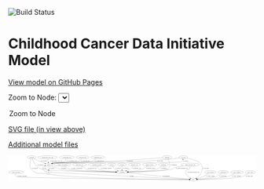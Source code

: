 <link rel='stylesheet' href="assets/style.css">
<link rel='stylesheet' href="https://unpkg.com/leaflet@1.5.1/dist/leaflet.css" integrity="sha512-xwE/Az9zrjBIphAcBb3F6JVqxf46+CDLwfLMHloNu6KEQCAWi6HcDUbeOfBIptF7tcCzusKFjFw2yuvEpDL9wQ==" crossorigin="">
<script type="text/javascript" src="https://code.jquery.com/jquery-3.2.1.min.js"></script>
<script type="text/javascript"  src="https://unpkg.com/leaflet@1.5.1/dist/leaflet.js"></script>
<script type="text/javascript" src="assets/actions.js"></script>

![Build Status](https://github.com/CBIIT/ccdi-model/actions/workflows/model-test-and-deploy.yml/badge.svg)

# Childhood Cancer Data Initiative Model

[View model on GitHub Pages](https://cbiit.github.io/ccdi-model/)



Zoom to Node: <select id="node_select">
  <option value="">Zoom to Node</option>
</select>
<div id="model"></div>

<p>
<a href="./model-desc/ccdi-model.svg">SVG file (in view above)</a>
<p>
<a href="./model-desc">Additional model files</a>
<div id='graph' style='display:off;'>
<svg width="2879pt" height="305pt"
 viewBox="0.00 0.00 2878.89 305.00" xmlns="http://www.w3.org/2000/svg" xmlns:xlink="http://www.w3.org/1999/xlink">
<g id="graph0" class="graph" transform="scale(1 1) rotate(0) translate(4 301)">
<title>Perl</title>
<polygon fill="#ffffff" stroke="transparent" points="-4,4 -4,-301 2874.887,-301 2874.887,4 -4,4"/>
<!-- study_personnel -->
<g id="node1" class="node">
<title>study_personnel</title>
<ellipse fill="none" stroke="#000000" cx="87.0923" cy="-105" rx="87.1846" ry="18"/>
<text text-anchor="middle" x="87.0923" y="-101.3" font-family="Times,serif" font-size="14.00" fill="#000000">study_personnel</text>
</g>
<!-- study -->
<g id="node25" class="node">
<title>study</title>
<ellipse fill="none" stroke="#000000" cx="2149.0923" cy="-18" rx="36.2938" ry="18"/>
<text text-anchor="middle" x="2149.0923" y="-14.3" font-family="Times,serif" font-size="14.00" fill="#000000">study</text>
</g>
<!-- study_personnel&#45;&gt;study -->
<g id="edge9" class="edge">
<title>study_personnel&#45;&gt;study</title>
<path fill="none" stroke="#000000" d="M81.8338,-87.0027C79.8119,-75.9626 79.6922,-62.3822 88.0923,-54 106.5264,-35.6053 1796.7287,-20.8881 2102.0852,-18.3782"/>
<polygon fill="#000000" stroke="#000000" points="2102.3875,-21.876 2112.3584,-18.2941 2102.3301,-14.8762 2102.3875,-21.876"/>
<text text-anchor="middle" x="157.5923" y="-57.8" font-family="Times,serif" font-size="14.00" fill="#000000">of_study_personnel</text>
</g>
<!-- cell_line -->
<g id="node2" class="node">
<title>cell_line</title>
<ellipse fill="none" stroke="#000000" cx="2033.0923" cy="-279" rx="49.2915" ry="18"/>
<text text-anchor="middle" x="2033.0923" y="-275.3" font-family="Times,serif" font-size="14.00" fill="#000000">cell_line</text>
</g>
<!-- sample -->
<g id="node22" class="node">
<title>sample</title>
<ellipse fill="none" stroke="#000000" cx="466.0923" cy="-192" rx="44.393" ry="18"/>
<text text-anchor="middle" x="466.0923" y="-188.3" font-family="Times,serif" font-size="14.00" fill="#000000">sample</text>
</g>
<!-- cell_line&#45;&gt;sample -->
<g id="edge28" class="edge">
<title>cell_line&#45;&gt;sample</title>
<path fill="none" stroke="#000000" d="M1987.7671,-271.6935C1964.0778,-268.0726 1934.5761,-263.8722 1908.0923,-261 1708.2836,-239.3306 1657.8589,-237.2647 1457.0923,-228 1352.9617,-223.1947 621.7724,-227.9741 519.0923,-210 515.3801,-209.3502 511.5764,-208.4842 507.794,-207.4824"/>
<polygon fill="#000000" stroke="#000000" points="508.4908,-204.0389 497.9092,-204.5686 506.5115,-210.7533 508.4908,-204.0389"/>
<text text-anchor="middle" x="1761.5923" y="-231.8" font-family="Times,serif" font-size="14.00" fill="#000000">of_cell_line</text>
</g>
<!-- cell_line&#45;&gt;study -->
<g id="edge29" class="edge">
<title>cell_line&#45;&gt;study</title>
<path fill="none" stroke="#000000" d="M2075.8408,-269.8392C2127.8956,-257.7456 2211.2306,-235.0366 2230.0923,-210 2263.0134,-166.3012 2258.7579,-136.3287 2235.0923,-87 2224.4419,-64.8003 2202.7824,-47.4894 2183.8659,-35.7591"/>
<polygon fill="#000000" stroke="#000000" points="2185.5303,-32.6774 2175.1394,-30.6086 2181.9722,-38.7057 2185.5303,-32.6774"/>
<text text-anchor="middle" x="2293.5923" y="-144.8" font-family="Times,serif" font-size="14.00" fill="#000000">of_cell_line</text>
</g>
<!-- participant -->
<g id="node3" class="node">
<title>participant</title>
<ellipse fill="none" stroke="#000000" cx="1319.0923" cy="-105" rx="62.2891" ry="18"/>
<text text-anchor="middle" x="1319.0923" y="-101.3" font-family="Times,serif" font-size="14.00" fill="#000000">participant</text>
</g>
<!-- participant&#45;&gt;study -->
<g id="edge21" class="edge">
<title>participant&#45;&gt;study</title>
<path fill="none" stroke="#000000" d="M1377.787,-98.8477C1534.8502,-82.3844 1962.3665,-37.5725 2103.3274,-22.797"/>
<polygon fill="#000000" stroke="#000000" points="2103.7824,-26.2686 2113.363,-21.7451 2103.0526,-19.3068 2103.7824,-26.2686"/>
<text text-anchor="middle" x="1834.5923" y="-57.8" font-family="Times,serif" font-size="14.00" fill="#000000">of_participant</text>
</g>
<!-- molecular_test -->
<g id="node4" class="node">
<title>molecular_test</title>
<ellipse fill="none" stroke="#000000" cx="826.0923" cy="-192" rx="79.8859" ry="18"/>
<text text-anchor="middle" x="826.0923" y="-188.3" font-family="Times,serif" font-size="14.00" fill="#000000">molecular_test</text>
</g>
<!-- molecular_test&#45;&gt;participant -->
<g id="edge4" class="edge">
<title>molecular_test&#45;&gt;participant</title>
<path fill="none" stroke="#000000" d="M847.6288,-174.6491C863.3903,-162.9817 885.8268,-148.4252 908.0923,-141 968.94,-120.7083 1145.8122,-111.1888 1246.5842,-107.3007"/>
<polygon fill="#000000" stroke="#000000" points="1246.8287,-110.7941 1256.6897,-106.9198 1246.5649,-103.799 1246.8287,-110.7941"/>
<text text-anchor="middle" x="972.0923" y="-144.8" font-family="Times,serif" font-size="14.00" fill="#000000">of_molecular_test</text>
</g>
<!-- methylation_array_file -->
<g id="node5" class="node">
<title>methylation_array_file</title>
<ellipse fill="none" stroke="#000000" cx="454.0923" cy="-279" rx="115.8798" ry="18"/>
<text text-anchor="middle" x="454.0923" y="-275.3" font-family="Times,serif" font-size="14.00" fill="#000000">methylation_array_file</text>
</g>
<!-- methylation_array_file&#45;&gt;sample -->
<g id="edge27" class="edge">
<title>methylation_array_file&#45;&gt;sample</title>
<path fill="none" stroke="#000000" d="M456.5787,-260.9735C458.2038,-249.1918 460.3598,-233.5607 462.2084,-220.1581"/>
<polygon fill="#000000" stroke="#000000" points="465.7098,-220.3878 463.609,-210.0034 458.7754,-219.4313 465.7098,-220.3878"/>
<text text-anchor="middle" x="552.5923" y="-231.8" font-family="Times,serif" font-size="14.00" fill="#000000">of_methylation_array_file</text>
</g>
<!-- study_admin -->
<g id="node6" class="node">
<title>study_admin</title>
<ellipse fill="none" stroke="#000000" cx="2347.0923" cy="-105" rx="70.3881" ry="18"/>
<text text-anchor="middle" x="2347.0923" y="-101.3" font-family="Times,serif" font-size="14.00" fill="#000000">study_admin</text>
</g>
<!-- study_admin&#45;&gt;study -->
<g id="edge16" class="edge">
<title>study_admin&#45;&gt;study</title>
<path fill="none" stroke="#000000" d="M2322.5924,-87.9652C2306.2806,-77.1751 2284.0681,-63.5127 2263.0923,-54 2240.1439,-43.5928 2213.3224,-34.96 2191.4626,-28.7593"/>
<polygon fill="#000000" stroke="#000000" points="2192.3712,-25.3793 2181.7998,-26.0839 2190.5033,-32.1255 2192.3712,-25.3793"/>
<text text-anchor="middle" x="2347.5923" y="-57.8" font-family="Times,serif" font-size="14.00" fill="#000000">of_study_admin</text>
</g>
<!-- treatment_response -->
<g id="node7" class="node">
<title>treatment_response</title>
<ellipse fill="none" stroke="#000000" cx="1029.0923" cy="-192" rx="104.7816" ry="18"/>
<text text-anchor="middle" x="1029.0923" y="-188.3" font-family="Times,serif" font-size="14.00" fill="#000000">treatment_response</text>
</g>
<!-- treatment_response&#45;&gt;participant -->
<g id="edge1" class="edge">
<title>treatment_response&#45;&gt;participant</title>
<path fill="none" stroke="#000000" d="M1032.604,-173.842C1035.7582,-162.5908 1041.5793,-148.8367 1052.0923,-141 1081.9657,-118.7312 1178.0696,-110.2369 1246.3966,-106.9971"/>
<polygon fill="#000000" stroke="#000000" points="1246.8527,-110.4803 1256.687,-106.5385 1246.541,-103.4873 1246.8527,-110.4803"/>
<text text-anchor="middle" x="1135.0923" y="-144.8" font-family="Times,serif" font-size="14.00" fill="#000000">of_treatment_response</text>
</g>
<!-- pdx -->
<g id="node8" class="node">
<title>pdx</title>
<ellipse fill="none" stroke="#000000" cx="466.0923" cy="-105" rx="27.8951" ry="18"/>
<text text-anchor="middle" x="466.0923" y="-101.3" font-family="Times,serif" font-size="14.00" fill="#000000">pdx</text>
</g>
<!-- pdx&#45;&gt;sample -->
<g id="edge3" class="edge">
<title>pdx&#45;&gt;sample</title>
<path fill="none" stroke="#000000" d="M439.6987,-111.2009C424.0837,-116.3742 405.5597,-125.485 396.0923,-141 386.6019,-156.5527 401.7783,-168.8083 420.3969,-177.4037"/>
<polygon fill="#000000" stroke="#000000" points="419.1457,-180.6744 429.7204,-181.3276 421.8611,-174.2225 419.1457,-180.6744"/>
<text text-anchor="middle" x="420.0923" y="-144.8" font-family="Times,serif" font-size="14.00" fill="#000000">of_pdx</text>
</g>
<!-- pdx&#45;&gt;study -->
<g id="edge2" class="edge">
<title>pdx&#45;&gt;study</title>
<path fill="none" stroke="#000000" d="M494.2477,-103.5446C690.5806,-93.3954 1854.5198,-33.2275 2102.6016,-20.4033"/>
<polygon fill="#000000" stroke="#000000" points="2102.9132,-23.8919 2112.7192,-19.8802 2102.5518,-16.9013 2102.9132,-23.8919"/>
<text text-anchor="middle" x="1433.0923" y="-57.8" font-family="Times,serif" font-size="14.00" fill="#000000">of_pdx</text>
</g>
<!-- cytogenomic_file -->
<g id="node9" class="node">
<title>cytogenomic_file</title>
<ellipse fill="none" stroke="#000000" cx="677.0923" cy="-279" rx="89.8845" ry="18"/>
<text text-anchor="middle" x="677.0923" y="-275.3" font-family="Times,serif" font-size="14.00" fill="#000000">cytogenomic_file</text>
</g>
<!-- cytogenomic_file&#45;&gt;sample -->
<g id="edge8" class="edge">
<title>cytogenomic_file&#45;&gt;sample</title>
<path fill="none" stroke="#000000" d="M671.5057,-261.0147C667.0229,-249.6855 659.5547,-235.7781 648.0923,-228 600.1908,-195.4952 575.4165,-223.3675 519.0923,-210 515.6796,-209.1901 512.1757,-208.2507 508.6741,-207.2345"/>
<polygon fill="#000000" stroke="#000000" points="509.4773,-203.8195 498.8897,-204.2109 507.4106,-210.5074 509.4773,-203.8195"/>
<text text-anchor="middle" x="734.5923" y="-231.8" font-family="Times,serif" font-size="14.00" fill="#000000">of_cytogenomic_file</text>
</g>
<!-- publication -->
<g id="node10" class="node">
<title>publication</title>
<ellipse fill="none" stroke="#000000" cx="2498.0923" cy="-105" rx="63.0888" ry="18"/>
<text text-anchor="middle" x="2498.0923" y="-101.3" font-family="Times,serif" font-size="14.00" fill="#000000">publication</text>
</g>
<!-- publication&#45;&gt;study -->
<g id="edge11" class="edge">
<title>publication&#45;&gt;study</title>
<path fill="none" stroke="#000000" d="M2474.4428,-88.293C2456.9412,-76.7753 2432.0744,-62.1296 2408.0923,-54 2369.7069,-40.9879 2258.8645,-28.6135 2195.317,-22.3176"/>
<polygon fill="#000000" stroke="#000000" points="2195.4578,-18.8148 2185.1643,-21.3236 2194.7756,-25.7815 2195.4578,-18.8148"/>
<text text-anchor="middle" x="2492.0923" y="-57.8" font-family="Times,serif" font-size="14.00" fill="#000000">of_publication</text>
</g>
<!-- study_funding -->
<g id="node11" class="node">
<title>study_funding</title>
<ellipse fill="none" stroke="#000000" cx="2656.0923" cy="-105" rx="77.1866" ry="18"/>
<text text-anchor="middle" x="2656.0923" y="-101.3" font-family="Times,serif" font-size="14.00" fill="#000000">study_funding</text>
</g>
<!-- study_funding&#45;&gt;study -->
<g id="edge25" class="edge">
<title>study_funding&#45;&gt;study</title>
<path fill="none" stroke="#000000" d="M2627.5364,-88.271C2606.1369,-76.5843 2575.7325,-61.7392 2547.0923,-54 2481.9413,-36.3948 2285.9589,-24.7569 2195.6219,-20.184"/>
<polygon fill="#000000" stroke="#000000" points="2195.5651,-16.6769 2185.403,-19.6741 2195.2161,-23.6682 2195.5651,-16.6769"/>
<text text-anchor="middle" x="2649.0923" y="-57.8" font-family="Times,serif" font-size="14.00" fill="#000000">of_study_funding</text>
</g>
<!-- survival -->
<g id="node12" class="node">
<title>survival</title>
<ellipse fill="none" stroke="#000000" cx="1200.0923" cy="-192" rx="48.1917" ry="18"/>
<text text-anchor="middle" x="1200.0923" y="-188.3" font-family="Times,serif" font-size="14.00" fill="#000000">survival</text>
</g>
<!-- survival&#45;&gt;participant -->
<g id="edge26" class="edge">
<title>survival&#45;&gt;participant</title>
<path fill="none" stroke="#000000" d="M1209.4362,-174.0475C1215.7682,-163.3027 1224.9926,-150.0254 1236.0923,-141 1245.235,-133.5658 1256.1474,-127.3972 1267.007,-122.3907"/>
<polygon fill="#000000" stroke="#000000" points="1268.7028,-125.4707 1276.4909,-118.2877 1265.9233,-119.0461 1268.7028,-125.4707"/>
<text text-anchor="middle" x="1275.5923" y="-144.8" font-family="Times,serif" font-size="14.00" fill="#000000">of_survival</text>
</g>
<!-- treatment -->
<g id="node13" class="node">
<title>treatment</title>
<ellipse fill="none" stroke="#000000" cx="1802.0923" cy="-192" rx="57.6901" ry="18"/>
<text text-anchor="middle" x="1802.0923" y="-188.3" font-family="Times,serif" font-size="14.00" fill="#000000">treatment</text>
</g>
<!-- treatment&#45;&gt;participant -->
<g id="edge7" class="edge">
<title>treatment&#45;&gt;participant</title>
<path fill="none" stroke="#000000" d="M1782.6503,-174.89C1768.1271,-163.1772 1747.2173,-148.4638 1726.0923,-141 1666.2791,-119.8669 1491.376,-110.691 1391.3974,-107.0798"/>
<polygon fill="#000000" stroke="#000000" points="1391.4863,-103.5809 1381.3694,-106.7272 1391.2402,-110.5766 1391.4863,-103.5809"/>
<text text-anchor="middle" x="1803.0923" y="-144.8" font-family="Times,serif" font-size="14.00" fill="#000000">of_treatment</text>
</g>
<!-- pathology_file -->
<g id="node14" class="node">
<title>pathology_file</title>
<ellipse fill="none" stroke="#000000" cx="861.0923" cy="-279" rx="76.0865" ry="18"/>
<text text-anchor="middle" x="861.0923" y="-275.3" font-family="Times,serif" font-size="14.00" fill="#000000">pathology_file</text>
</g>
<!-- pathology_file&#45;&gt;sample -->
<g id="edge23" class="edge">
<title>pathology_file&#45;&gt;sample</title>
<path fill="none" stroke="#000000" d="M848.6151,-261.0093C839.4343,-249.3677 825.845,-235.1026 810.0923,-228 751.0282,-201.369 582.6598,-222.528 519.0923,-210 515.4455,-209.2813 511.7052,-208.3755 507.9809,-207.3546"/>
<polygon fill="#000000" stroke="#000000" points="508.8185,-203.9518 498.2345,-204.4327 506.8083,-210.657 508.8185,-203.9518"/>
<text text-anchor="middle" x="893.0923" y="-231.8" font-family="Times,serif" font-size="14.00" fill="#000000">of_pathology_file</text>
</g>
<!-- family_relationship -->
<g id="node15" class="node">
<title>family_relationship</title>
<ellipse fill="none" stroke="#000000" cx="628.0923" cy="-192" rx="100.1823" ry="18"/>
<text text-anchor="middle" x="628.0923" y="-188.3" font-family="Times,serif" font-size="14.00" fill="#000000">family_relationship</text>
</g>
<!-- family_relationship&#45;&gt;participant -->
<g id="edge5" class="edge">
<title>family_relationship&#45;&gt;participant</title>
<path fill="none" stroke="#000000" d="M650.7509,-174.4613C667.315,-162.7054 690.8568,-148.1202 714.0923,-141 763.8171,-125.7624 1097.5826,-112.5888 1247.0051,-107.3795"/>
<polygon fill="#000000" stroke="#000000" points="1247.1345,-110.8772 1257.0074,-107.0331 1246.8922,-103.8814 1247.1345,-110.8772"/>
<text text-anchor="middle" x="793.5923" y="-144.8" font-family="Times,serif" font-size="14.00" fill="#000000">of_family_relationship</text>
</g>
<!-- study_arm -->
<g id="node16" class="node">
<title>study_arm</title>
<ellipse fill="none" stroke="#000000" cx="2811.0923" cy="-105" rx="59.5901" ry="18"/>
<text text-anchor="middle" x="2811.0923" y="-101.3" font-family="Times,serif" font-size="14.00" fill="#000000">study_arm</text>
</g>
<!-- study_arm&#45;&gt;study -->
<g id="edge17" class="edge">
<title>study_arm&#45;&gt;study</title>
<path fill="none" stroke="#000000" d="M2787.0604,-88.5078C2768.3472,-76.6152 2741.2408,-61.4039 2715.0923,-54 2617.957,-26.4962 2313.2722,-19.9558 2195.8656,-18.4419"/>
<polygon fill="#000000" stroke="#000000" points="2195.8,-14.941 2185.7579,-18.3182 2195.7142,-21.9405 2195.8,-14.941"/>
<text text-anchor="middle" x="2798.5923" y="-57.8" font-family="Times,serif" font-size="14.00" fill="#000000">of_study_arm</text>
</g>
<!-- synonym -->
<g id="node17" class="node">
<title>synonym</title>
<ellipse fill="none" stroke="#000000" cx="268.0923" cy="-279" rx="51.9908" ry="18"/>
<text text-anchor="middle" x="268.0923" y="-275.3" font-family="Times,serif" font-size="14.00" fill="#000000">synonym</text>
</g>
<!-- synonym&#45;&gt;participant -->
<g id="edge32" class="edge">
<title>synonym&#45;&gt;participant</title>
<path fill="none" stroke="#000000" d="M274.7036,-261.0219C283.7891,-238.3538 302.0259,-199.2952 328.0923,-174 350.494,-152.261 359.9575,-149.1433 390.0923,-141 471.7351,-118.9377 1042.3744,-108.8705 1246.6063,-105.9453"/>
<polygon fill="#000000" stroke="#000000" points="1246.683,-109.4447 1256.6324,-105.8033 1246.5837,-102.4454 1246.683,-109.4447"/>
<text text-anchor="middle" x="370.5923" y="-188.3" font-family="Times,serif" font-size="14.00" fill="#000000">of_synonym</text>
</g>
<!-- synonym&#45;&gt;sample -->
<g id="edge31" class="edge">
<title>synonym&#45;&gt;sample</title>
<path fill="none" stroke="#000000" d="M297.037,-263.7228C317.4851,-253.1643 345.666,-239.081 371.0923,-228 387.6956,-220.7641 406.2644,-213.5408 422.5505,-207.4842"/>
<polygon fill="#000000" stroke="#000000" points="424.1825,-210.6131 432.3579,-203.8742 421.7644,-204.044 424.1825,-210.6131"/>
<text text-anchor="middle" x="413.5923" y="-231.8" font-family="Times,serif" font-size="14.00" fill="#000000">of_synonym</text>
</g>
<!-- synonym&#45;&gt;study -->
<g id="edge30" class="edge">
<title>synonym&#45;&gt;study</title>
<path fill="none" stroke="#000000" d="M260.7747,-260.8591C250.5886,-232.3607 236.131,-176.6795 262.0923,-141 307.9878,-77.9243 352.3143,-100.787 429.0923,-87 763.6737,-26.9194 1861.8729,-19.1308 2102.3047,-18.1413"/>
<polygon fill="#000000" stroke="#000000" points="2102.4674,-21.6407 2112.4535,-18.1015 2102.4399,-14.6408 2102.4674,-21.6407"/>
<text text-anchor="middle" x="304.5923" y="-144.8" font-family="Times,serif" font-size="14.00" fill="#000000">of_synonym</text>
</g>
<!-- sequencing_file -->
<g id="node18" class="node">
<title>sequencing_file</title>
<ellipse fill="none" stroke="#000000" cx="1038.0923" cy="-279" rx="83.3857" ry="18"/>
<text text-anchor="middle" x="1038.0923" y="-275.3" font-family="Times,serif" font-size="14.00" fill="#000000">sequencing_file</text>
</g>
<!-- sequencing_file&#45;&gt;sample -->
<g id="edge6" class="edge">
<title>sequencing_file&#45;&gt;sample</title>
<path fill="none" stroke="#000000" d="M1017.2523,-261.3307C1001.9559,-249.5133 980.0927,-234.9083 958.0923,-228 864.9393,-198.7492 615.0783,-227.8823 519.0923,-210 515.4382,-209.3192 511.6928,-208.4401 507.9651,-207.437"/>
<polygon fill="#000000" stroke="#000000" points="508.7958,-204.0327 498.2133,-204.5434 506.8046,-210.7435 508.7958,-204.0327"/>
<text text-anchor="middle" x="1055.5923" y="-231.8" font-family="Times,serif" font-size="14.00" fill="#000000">of_sequencing_file</text>
</g>
<!-- clinical_measure_file -->
<g id="node19" class="node">
<title>clinical_measure_file</title>
<ellipse fill="none" stroke="#000000" cx="2112.0923" cy="-192" rx="108.5808" ry="18"/>
<text text-anchor="middle" x="2112.0923" y="-188.3" font-family="Times,serif" font-size="14.00" fill="#000000">clinical_measure_file</text>
</g>
<!-- clinical_measure_file&#45;&gt;participant -->
<g id="edge14" class="edge">
<title>clinical_measure_file&#45;&gt;participant</title>
<path fill="none" stroke="#000000" d="M2033.1199,-179.6275C1992.3206,-172.6236 1947.1688,-163.7426 1928.0923,-156 1916.7842,-151.4104 1916.6782,-144.8347 1905.0923,-141 1857.5187,-125.2542 1537.2326,-112.4559 1391.2947,-107.3683"/>
<polygon fill="#000000" stroke="#000000" points="1391.2097,-103.8634 1381.0946,-107.0154 1390.9676,-110.8592 1391.2097,-103.8634"/>
<text text-anchor="middle" x="2014.0923" y="-144.8" font-family="Times,serif" font-size="14.00" fill="#000000">of_clinical_measure_file</text>
</g>
<!-- clinical_measure_file&#45;&gt;study -->
<g id="edge15" class="edge">
<title>clinical_measure_file&#45;&gt;study</title>
<path fill="none" stroke="#000000" d="M2111.6,-173.8091C2110.4565,-163.2422 2107.4774,-150.235 2100.0923,-141 2088.671,-126.718 2072.7908,-138.5035 2063.0923,-123 2054.6067,-109.4355 2056.1715,-101.4258 2063.0923,-87 2073.7427,-64.8003 2095.4021,-47.4894 2114.3187,-35.7591"/>
<polygon fill="#000000" stroke="#000000" points="2116.2123,-38.7057 2123.0452,-30.6086 2112.6543,-32.6774 2116.2123,-38.7057"/>
<text text-anchor="middle" x="2149.0923" y="-101.3" font-family="Times,serif" font-size="14.00" fill="#000000">of_clinical_measure_file</text>
</g>
<!-- diagnosis -->
<g id="node20" class="node">
<title>diagnosis</title>
<ellipse fill="none" stroke="#000000" cx="1844.0923" cy="-279" rx="54.6905" ry="18"/>
<text text-anchor="middle" x="1844.0923" y="-275.3" font-family="Times,serif" font-size="14.00" fill="#000000">diagnosis</text>
</g>
<!-- diagnosis&#45;&gt;participant -->
<g id="edge12" class="edge">
<title>diagnosis&#45;&gt;participant</title>
<path fill="none" stroke="#000000" d="M1853.4584,-260.9015C1868.1785,-229.7475 1891.4163,-166.8471 1854.0923,-141 1816.9936,-115.309 1529.1772,-107.8831 1391.7193,-105.7921"/>
<polygon fill="#000000" stroke="#000000" points="1391.7387,-102.2921 1381.6884,-105.645 1391.636,-109.2914 1391.7387,-102.2921"/>
<text text-anchor="middle" x="1919.5923" y="-188.3" font-family="Times,serif" font-size="14.00" fill="#000000">of_diagnosis</text>
</g>
<!-- diagnosis&#45;&gt;sample -->
<g id="edge13" class="edge">
<title>diagnosis&#45;&gt;sample</title>
<path fill="none" stroke="#000000" d="M1790.9942,-274.4749C1672.0437,-264.5031 1375.0861,-240.5296 1126.0923,-228 991.3146,-221.2179 651.8957,-233.9636 519.0923,-210 515.3836,-209.3308 511.5822,-208.4513 507.8014,-207.4405"/>
<polygon fill="#000000" stroke="#000000" points="508.5014,-203.9975 497.9191,-204.5127 506.513,-210.7092 508.5014,-203.9975"/>
<text text-anchor="middle" x="1408.5923" y="-231.8" font-family="Times,serif" font-size="14.00" fill="#000000">of_diagnosis</text>
</g>
<!-- exposure -->
<g id="node21" class="node">
<title>exposure</title>
<ellipse fill="none" stroke="#000000" cx="1319.0923" cy="-192" rx="53.0913" ry="18"/>
<text text-anchor="middle" x="1319.0923" y="-188.3" font-family="Times,serif" font-size="14.00" fill="#000000">exposure</text>
</g>
<!-- exposure&#45;&gt;participant -->
<g id="edge22" class="edge">
<title>exposure&#45;&gt;participant</title>
<path fill="none" stroke="#000000" d="M1319.0923,-173.9735C1319.0923,-162.1918 1319.0923,-146.5607 1319.0923,-133.1581"/>
<polygon fill="#000000" stroke="#000000" points="1322.5924,-133.0033 1319.0923,-123.0034 1315.5924,-133.0034 1322.5924,-133.0033"/>
<text text-anchor="middle" x="1362.5923" y="-144.8" font-family="Times,serif" font-size="14.00" fill="#000000">of_exposure</text>
</g>
<!-- sample&#45;&gt;cell_line -->
<g id="edge19" class="edge">
<title>sample&#45;&gt;cell_line</title>
<path fill="none" stroke="#000000" d="M497.9026,-204.6068C504.7864,-206.8232 512.1004,-208.8017 519.0923,-210 559.9441,-217.0012 1976.6013,-205.016 2011.0923,-228 2019.0797,-233.3226 2024.1818,-242.2165 2027.4347,-251.0998"/>
<polygon fill="#000000" stroke="#000000" points="2024.1574,-252.3567 2030.3769,-260.9339 2030.8637,-250.3502 2024.1574,-252.3567"/>
<text text-anchor="middle" x="2059.5923" y="-231.8" font-family="Times,serif" font-size="14.00" fill="#000000">of_sample</text>
</g>
<!-- sample&#45;&gt;participant -->
<g id="edge18" class="edge">
<title>sample&#45;&gt;participant</title>
<path fill="none" stroke="#000000" d="M495.1647,-178.3988C522.7792,-166.1934 565.7999,-149.0066 605.0923,-141 725.9834,-116.3661 1089.7165,-108.2818 1246.2058,-105.8991"/>
<polygon fill="#000000" stroke="#000000" points="1246.7122,-109.392 1256.6591,-105.7437 1246.6082,-102.3928 1246.7122,-109.392"/>
<text text-anchor="middle" x="641.5923" y="-144.8" font-family="Times,serif" font-size="14.00" fill="#000000">of_sample</text>
</g>
<!-- sample&#45;&gt;pdx -->
<g id="edge20" class="edge">
<title>sample&#45;&gt;pdx</title>
<path fill="none" stroke="#000000" d="M466.0923,-173.9735C466.0923,-162.1918 466.0923,-146.5607 466.0923,-133.1581"/>
<polygon fill="#000000" stroke="#000000" points="469.5924,-133.0033 466.0923,-123.0034 462.5924,-133.0034 469.5924,-133.0033"/>
<text text-anchor="middle" x="502.5923" y="-144.8" font-family="Times,serif" font-size="14.00" fill="#000000">of_sample</text>
</g>
<!-- radiology_file -->
<g id="node23" class="node">
<title>radiology_file</title>
<ellipse fill="none" stroke="#000000" cx="1464.0923" cy="-192" rx="73.387" ry="18"/>
<text text-anchor="middle" x="1464.0923" y="-188.3" font-family="Times,serif" font-size="14.00" fill="#000000">radiology_file</text>
</g>
<!-- radiology_file&#45;&gt;participant -->
<g id="edge24" class="edge">
<title>radiology_file&#45;&gt;participant</title>
<path fill="none" stroke="#000000" d="M1448.465,-174.1276C1438.3606,-163.4129 1424.4524,-150.1392 1410.0923,-141 1398.2124,-133.4393 1384.4862,-127.0008 1371.3546,-121.7503"/>
<polygon fill="#000000" stroke="#000000" points="1372.523,-118.4499 1361.9327,-118.1381 1370.0171,-124.986 1372.523,-118.4499"/>
<text text-anchor="middle" x="1489.0923" y="-144.8" font-family="Times,serif" font-size="14.00" fill="#000000">of_radiology_file</text>
</g>
<!-- medical_history -->
<g id="node24" class="node">
<title>medical_history</title>
<ellipse fill="none" stroke="#000000" cx="1641.0923" cy="-192" rx="85.2851" ry="18"/>
<text text-anchor="middle" x="1641.0923" y="-188.3" font-family="Times,serif" font-size="14.00" fill="#000000">medical_history</text>
</g>
<!-- medical_history&#45;&gt;participant -->
<g id="edge10" class="edge">
<title>medical_history&#45;&gt;participant</title>
<path fill="none" stroke="#000000" d="M1616.5806,-174.6591C1599.3373,-163.3075 1575.287,-149.1221 1552.0923,-141 1499.726,-122.663 1437.4884,-113.6515 1390.5156,-109.231"/>
<polygon fill="#000000" stroke="#000000" points="1390.704,-105.734 1380.4322,-108.3302 1390.0811,-112.7062 1390.704,-105.734"/>
<text text-anchor="middle" x="1654.0923" y="-144.8" font-family="Times,serif" font-size="14.00" fill="#000000">of_medical_history</text>
</g>
</g>
</svg>
</div>
